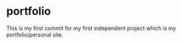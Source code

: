 # portfolio
This is my first commit for my first independent project which is my portfolio/personal site.
